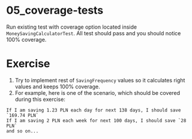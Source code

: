 # 05_coverage-tests

Run existing test with coverage option located inside `MoneySavingCalculatorTest`.
All test should pass and you should notice 100% coverage.


# Exercise

1. Try to implement rest of `SavingFrequency` values so it calculates right values and keeps 100% coverage.
2. For example, here is one of the scenario, which should be covered during this exercise:
```
If I am saving 1.23 PLN each day for next 138 days, I should save `169.74 PLN`
If I am saving 2 PLN each week for next 100 days, I should save `28 PLN` 
and so on...
```